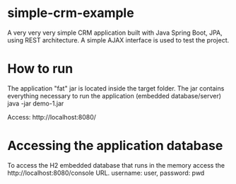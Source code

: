 # simple-crm-example
A very very very simple CRM application built with Java Spring Boot, JPA, using REST architecture. A simple AJAX interface is used to test the project. 

# How to run
The application "fat" jar is located inside the target folder. The jar contains everything necessary to run the application (embedded database/server)
java -jar demo-1.jar

Access: http://localhost:8080/

# Accessing the application database
To access the H2 embedded database that runs in the memory access the http://localhost:8080/console URL. 
username: user, password: pwd
